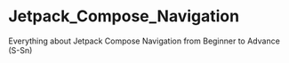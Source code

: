 # Jetpack_Compose_Navigation
Everything about Jetpack Compose Navigation from Beginner to Advance (S-Sn)

